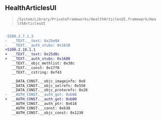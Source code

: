 ## HealthArticlesUI

> `/System/Library/PrivateFrameworks/HealthArticlesUI.framework/HealthArticlesUI`

```diff

-5200.2.7.1.3
-  __TEXT.__text: 0x25e04
-  __TEXT.__auth_stubs: 0x1610
+5200.2.10.1.1
+  __TEXT.__text: 0x25d8c
+  __TEXT.__auth_stubs: 0x1600
   __TEXT.__objc_methlist: 0x38c
   __TEXT.__const: 0x17f0
   __TEXT.__cstring: 0xf43

   __DATA_CONST.__objc_imageinfo: 0x8
   __DATA_CONST.__objc_selrefs: 0x550
   __DATA_CONST.__objc_protorefs: 0x20
-  __AUTH_CONST.__auth_got: 0xb08
+  __AUTH_CONST.__auth_got: 0xb00
   __AUTH_CONST.__auth_ptr: 0x618
   __AUTH_CONST.__const: 0xb38
   __AUTH_CONST.__objc_const: 0x1230

```

